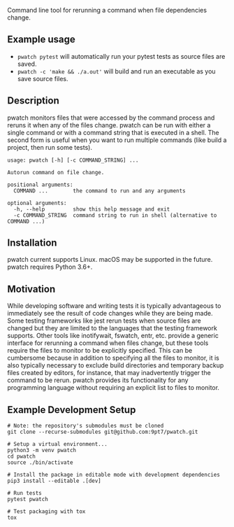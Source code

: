 Command line tool for rerunning a command when file dependencies change.

## Example usage
- `pwatch pytest` will automatically run your pytest tests as source files are saved.
- `pwatch -c 'make && ./a.out'` will build and run an executable as you save source files.

## Description
pwatch monitors files that were accessed by the command process and reruns it when any of the files change. pwatch can be run  with either a single command or with a command string that is executed in a shell. The second form is useful when you want to run multiple commands (like build a project, then run some tests).
```
usage: pwatch [-h] [-c COMMAND_STRING] ...

Autorun command on file change.

positional arguments:
  COMMAND ...        the command to run and any arguments

optional arguments:
  -h, --help         show this help message and exit
  -c COMMAND_STRING  command string to run in shell (alternative to COMMAND ...)
```

## Installation
pwatch current supports Linux. macOS may be supported in the future. pwatch requires Python 3.6+.

## Motivation
While developing software and writing tests it is typically advantageous to immediately see the result of code changes while they are being made. Some testing frameworks like jest rerun tests when source files are changed but they are limited to the languages that the testing framework supports. Other tools like inotifywait, fswatch, entr, etc. provide a generic interface for rerunning a command when files change, but these tools require the files to monitor to be explicitly specified. This can be cumbersome because in addition to specifying all the files to monitor, it is also typically necessary to exclude build directories and temporary backup files created by editors, for instance, that may inadvertently trigger the command to be rerun. pwatch provides its functionality for any programming language without requiring an explicit list to files to monitor.

## Example Development Setup
```
# Note: the repository's submodules must be cloned
git clone --recurse-submodules git@github.com:9pt7/pwatch.git

# Setup a virtual environment...
python3 -m venv pwatch
cd pwatch
source ./bin/activate

# Install the package in editable mode with development dependencies
pip3 install --editable .[dev]

# Run tests
pytest pwatch

# Test packaging with tox
tox
```
